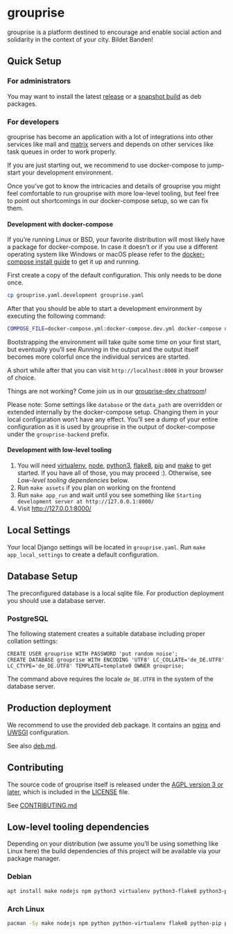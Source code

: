 # grouprise

grouprise is a platform destined to encourage and enable social action and solidarity in the context of your city. Bildet Banden!

## Quick Setup

### For administrators
You may want to install the latest [release](./-/blob/main/docs/deployment/deb.md) or a [snapshot build](https://git.hack-hro.de/grouprise/grouprise/builds/artifacts/main/raw/build/debian/export/grouprise.deb?job=deb-package) as deb packages.

### For developers

grouprise has become an application with a lot of integrations into other services
like mail and [matrix](https://matrix.org/) servers and depends on other services
like task queues in order to work properly.

If you are just starting out, we recommend to use docker-compose
to jump-start your development environment.

Once you’ve got to know the intricacies and details of grouprise you might
feel comfortable to run grouprise with more low-level tooling,
but feel free to point out shortcomings in our docker-compose setup,
so we can fix them.

#### Development with docker-compose

If you’re running Linux or BSD, your favorite distribution will most
likely have a package for docker-compose. In case it doesn’t or if you
use a different operating system like Windows or macOS please
refer to the [docker-compose install guide](https://docs.docker.com/compose/install/)
to get it up and running.

First create a copy of the default configuration.
This only needs to be done once.

```sh
cp grouprise.yaml.development grouprise.yaml
```

After that you should be able to start a development environment by
executing the following command:

```sh
COMPOSE_FILE=docker-compose.yml:docker-compose.dev.yml docker-compose up --build
```

Bootstrapping the environment will take quite some time on your first start,
but eventually you’ll see *Running* in the output and the output itself
becomes more colorful once the individual services are started.

A short while after that you can visit `http://localhost:8008` in your browser
of choice.

Things are not working? Come join us in our
[grouprise-dev chatroom](https://matrix.to/#/#grouprise-dev:systemausfall.org)!

Please note: Some settings like `database` or the `data_path` are overridden
or extended internally by the docker-compose setup. Changing them in your local
configuration won’t have any effect. You’ll see a dump of your entire
configuration as it is used by grouprise in the output of docker-compose
under the `grouprise-backend` prefix.

#### Development with low-level tooling

1. You will need [virtualenv](https://virtualenv.pypa.io/en/stable/),
   [node](https://nodejs.org/en/),
   [python3](https://www.python.org/),
   [flake8](http://flake8.pycqa.org/en/latest/),
   [pip](https://pip.pypa.io/en/stable/) and
   [make](https://www.gnu.org/software/make/) to get started.
   If you have all of those, you may proceed :).
   Otherwise, see *Low-level tooling dependencies* below.
2. Run `make assets` if you plan on working on the frontend
3. Run `make app_run` and wait until you see something like
   `Starting development server at http://127.0.0.1:8000/`
4. Visit http://127.0.0.1:8000/


## Local Settings

Your local Django settings will be located in `grouprise.yaml`.
Run `make app_local_settings` to create a default configuration.

## Database Setup

The preconfigured database is a local sqlite file.
For production deployment you should use a database server.

### PostgreSQL

The following statement creates a suitable database including proper collation settings:

    CREATE USER grouprise WITH PASSWORD 'put random noise';
    CREATE DATABASE grouprise WITH ENCODING 'UTF8' LC_COLLATE='de_DE.UTF8' LC_CTYPE='de_DE.UTF8' TEMPLATE=template0 OWNER grouprise;

The command above requires the locale `de_DE.UTF8` in the system of the database server.


## Production deployment

We recommend to use the provided deb package.
It contains an [nginx](nginx.org/) and [UWSGI](https://projects.unbit.it/uwsgi/) configuration.

See also [deb.md](./docs/deployment/deb.md).


## Contributing

The source code of grouprise itself is released under the [AGPL version 3 or later](LICENSE),
which is included in the [LICENSE](LICENSE) file.

See [CONTRIBUTING.md](./CONTRIBUTING.md)


## Low-level tooling dependencies

Depending on your distribution (we assume you’ll be using something like Linux here) the build dependencies of this project will be available via your package manager.

### Debian
```sh
apt install make nodejs npm python3 virtualenv python3-flake8 python3-pip python3-sphinx python3-recommonmark python3-xapian
```

### Arch Linux
```sh
pacman -Sy make nodejs npm python python-virtualenv flake8 python-pip python-sphinx python-recommonmark python-xapian
```
